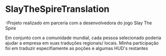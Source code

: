 # SlayTheSpireTranslation

-Projeto realizado em parceria com a desenvolvedora do jogo Slay The Spire

Em conjunto com a comunidade mundial, cada pessoa selecionado poderia ajudar a empresa em suas traduções regionais/ locais. Minha participação foi em traduzir especifiamente as poções e algumas HUD's restantes
